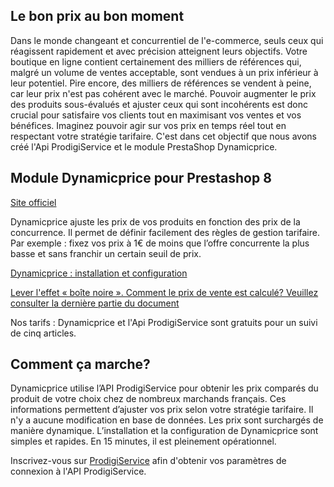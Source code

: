 ## Le bon prix au bon moment

Dans le monde changeant et concurrentiel de l'e-commerce, seuls ceux qui réagissent rapidement et avec précision atteignent leurs objectifs. Votre boutique en ligne contient certainement des milliers de références qui, malgré un volume de ventes acceptable, sont vendues à un prix inférieur à leur potentiel. Pire encore, des milliers de références se vendent à peine, car leur prix n'est pas cohérent avec le marché. Pouvoir augmenter le prix des produits sous-évalués et ajuster ceux qui sont incohérents est donc crucial pour satisfaire vos clients tout en maximisant vos ventes et vos bénéfices. Imaginez pouvoir agir sur vos prix en temps réel tout en respectant votre stratégie tarifaire. C'est dans cet objectif que nous avons créé l'Api ProdigiService et le module PrestaShop Dynamicprice. 

## Module Dynamicprice pour Prestashop 8

[Site officiel](https://www.prodigiservice.fr)
 
Dynamicprice ajuste les prix de vos produits en fonction des prix de la concurrence. Il permet de définir facilement des règles de gestion tarifaire. Par exemple : fixez vos prix à 1€ de moins que l’offre concurrente la plus basse et sans franchir un certain seuil de prix. 

[Dynamicprice : installation et configuration](https://www.prodigiservice.fr/veille-tarifaire-prestashop-installation-configuration-module-dynamicprice)

[Lever l'effet « boîte noire ». Comment le prix de vente est calculé? Veuillez consulter la dernière partie du document](https://www.prodigiservice.fr/veille-tarifaire-prestashop-installation-configuration-module-dynamicprice)

Nos tarifs : Dynamicprice et l'Api ProdigiService sont gratuits pour un suivi de cinq articles. 

## Comment ça marche?

Dynamicprice utilise l’API ProdigiService pour obtenir les prix comparés du produit de votre choix chez de nombreux marchands français. Ces informations permettent d’ajuster vos prix selon votre stratégie tarifaire. Il n'y a aucune modification en base de données. Les prix sont surchargés de manière dynamique. L’installation et la configuration de Dynamicprice sont simples et rapides. En 15 minutes, il est pleinement opérationnel. 

Inscrivez-vous sur [ProdigiService](https://www.prodigiservice.fr/login) afin d'obtenir vos paramètres de connexion à l'API ProdigiService.

